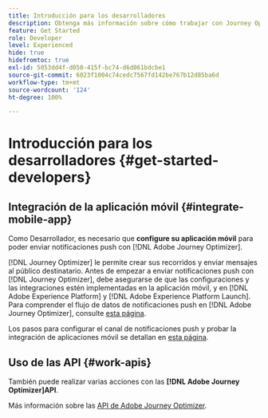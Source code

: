 ```yaml
---
title: Introducción para los desarrolladores
description: Obtenga más información sobre cómo trabajar con Journey Optimizer como desarrollador
feature: Get Started
role: Developer
level: Experienced
hide: true
hidefromtoc: true
exl-id: 5053dd4f-d050-415f-bc74-d6d061bdcbe1
source-git-commit: 6023f1004c74cedc7567fd142be767b12d85ba6d
workflow-type: tm+mt
source-wordcount: '124'
ht-degree: 100%

---
```


# Introducción para los desarrolladores {#get-started-developers}

## Integración de la aplicación móvil {#integrate-mobile-app}

Como Desarrollador, es necesario que **configure su aplicación móvil** para poder enviar notificaciones push con [!DNL Adobe Journey Optimizer].

[!DNL Journey Optimizer] le permite crear sus recorridos y enviar mensajes al público destinatario. Antes de empezar a enviar notificaciones push con [!DNL Journey Optimizer], debe asegurarse de que las configuraciones y las integraciones estén implementadas en la aplicación móvil, y en [!DNL Adobe Experience Platform] y [!DNL Adobe Experience Platform Launch]. Para comprender el flujo de datos de notificaciones push en [!DNL Adobe Journey Optimizer], consulte [esta página](../../push/push-gs.md).

Los pasos para configurar el canal de notificaciones push y probar la integración de aplicaciones móvil se detallan en [esta página](../../push/push-configuration.md).

## Uso de las API {#work-apis}

También puede realizar varias acciones con las **[!DNL Adobe Journey Optimizer]API**.

Más información sobre las [API de Adobe Journey Optimizer](../../configuration/ajo-apis.md).